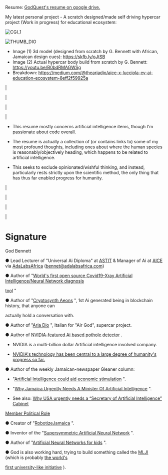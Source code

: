 
Resume: [GodQuest's resume on google drive.](https://drive.google.com/file/d/1zSHREKFEq0M-F4iC-v_W0JE8DzwGyPIk/view)

My latest personal project - A scratch designed/made self driving hypercar project (Work in progress) for educational ecosystem:


![CGI_1](https://github.com/g0dEngineer/GOD_RESUME/blob/main/CGI_1.png?raw=true)

![THUMB_DIO](https://github.com/g0dEngineer/GOD_RESUME/blob/main/THUMB_DIO.jpg?raw=true)

* Image (1) 3d model (designed from scratch  by G. Bennett with African, Jamaican design cues): https://skfb.ly/oJtSB
* Image (2) Actual hypercar body build from scratch by G. Bennett: https://youtu.be/B0bdRMAGWSg
* Breakdown: https://medium.com/@theariadio/aice-x-lucciola-ev-ai-education-ecosystem-8eff2f59925a



|

|

|

|




* This resume mostly concerns artificial intelligence items, though I'm passionate about code overall.

* The resume is actually a collection of (or contains links to) some of my most profound thoughts, including ones about where the human species is reasonably/objectively heading, which happens to be related to artificial intelligence.

* This seeks to exclude opinionated/wishful thinking, and instead, particularly rests strictly upon the scientific method, the only thing that has thus far enabled progress for humanity.







|

|

|

|





 

# Signature


God Bennett

● Lead Lecturer of "Universal Ai Diploma" at [ASTIT](https://www.astitnt.com) & Manager of Ai at [AICE](https://www.aiceafrica.com/) via [AdaLabsAfrica](https://adalabsafrica.com/) (bennet@adalabsafrica.com)

● Author of "[World's first open source Covid19-Xray Artificial Intelligence/Neural Network diagnosis](https://github.com/JordanMicahBennett/SMART-CT-SCAN_BASED-COVID19_VIRUS_DETECTOR/blob/master/README.md)

[tool](https://github.com/JordanMicahBennett/SMART-CT-SCAN_BASED-COVID19_VIRUS_DETECTOR/blob/master/README.md) "

● Author of "[Cryptosynth Aeons](https://www.facebook.com/Cryptosynth) ", 1st Ai generated being in blockchain history, that anyone can

actually hold a conversation with.

● Author of "[Aria Dio](https://mail.google.com/mail/u/0/#inbox?compose=GTvVlcSMScbXKCJQmgLWMdFGTxHPvxfPFTCRCnfrCFbWHhgQQsWSNXsgfpfjsdZBMJWXpMDldNFTm) ", Italian for "Air God", supercar project.

● Author of [NVIDIA-featured Ai based pothole detector](https://github.com/JordanMicahBennett/Smart-Ai-Pothole-Detector------Powered-by-Tensorflow-TensorRT-on-Google-Colab-and-or-Jetson-Nano) .

* NVIDIA is a multi-billion dollar Artificial intelligence involved company.

* [NVIDIA's technology has been central to a large degree of humanity's progress so far.](https://www.youtube.com/watch?v=GWL1HNHDSq4)

● Author of the weekly Jamaican-newspaper Gleaner column:

  * "[Artificial Intelligence could aid economic stimulation](http://jamaica-gleaner.com/article/news/20180604/artificial-intelligence-and-economy-utilising-artificial-intelligence-could) ".

  * "[Why Jamaica Urgently Needs A Minister Of Artificial Intelligence](http://jamaica-gleaner.com/article/news/20191229/why-jamaica-urgently-needs-minister-artificial-intelligence) ".

  * See also: [Why USA urgently needs a “Secretary of Artificial Intelligence” Cabinet](https://medium.com/@jordanmicahbennett/why-usa-needs-a-secretary-of-artificial-intelligence-cabinet-political-role-cec2628bfc11)

[Member Political Role](https://medium.com/@jordanmicahbennett/why-usa-needs-a-secretary-of-artificial-intelligence-cabinet-political-role-cec2628bfc11)

● Creator of "[RobotizeJamaica](https://github.com/JordanMicahBennett/robotize_ja) ".

● Inventor of the "[Supersymmetric Artificial Neural Network](https://github.com/JordanMicahBennett/Supersymmetric-artificial-neural-network) ".

● Author of "[Artificial Neural Networks for kids](https://www.researchgate.net/publication/321162382_Artificial_Neural_Nets_For_Kids) ".

● God is also working hard, trying to build something called the [MLJI](http://mlj-institute.appspot.com/) (which is probably [the world's](https://medium.com/@jordanmicahbennett/worlds-1st-university-like-artificial-intelligence-initiative-launched-somewhat-in-jamaica-d0deb56a4495)

[first university-like initiative](https://medium.com/@jordanmicahbennett/worlds-1st-university-like-artificial-intelligence-initiative-launched-somewhat-in-jamaica-d0deb56a4495) ).

